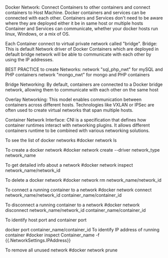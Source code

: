 Docker Network: Connect Containers to other containers and connect containers to Host Machine. Docker containers and services can be connected with each other. Containers and Services don't need to be aware where they are deployed either it be in same host or multiple hosts Container and Services can communicate, whether your docker hosts run linux, Windows, or a mix of OS.

Each Container connect to virtual private network called "bridge". Bridge: This is default Network driver of Docker Containers which are deployed in default bridge network will be able to communicate with each other by using the IP addresses.

BEST PRACTICE to create Networks: network "sql_php_nwt" for mySQL and PHP containers network "mongo_nwt" for mongo and PHP containers

Bridge Networking: By default, containers are connected to a Docker bridge network, allowing them to communicate with each other on the same host

Overlay Networking: This model enables communication between containers across different hosts. Technologies like VXLAN or IPSec are often used to create virtual networks that span multiple hosts.

Container Network Interface: CNI is a specification that defines how container runtimes interact with networking plugins. It allows different containers runtime to be combined with various networking solutions.

To see the list of docker networks #docker network ls

To create a docker network #docker network create --driver network_type network_name

To get detailed info about a network #docker network inspect network_name/network_id

To delete a docker network #docker network rm network_name/network_id

To connect a running container to a network #docker network connect network_name/network_id container_name/container_id

To disconnect a running container to a network #docker network disconnect network_name/network_id container_name/container_id

To identify host port and container port

docker port container_name/container_id
To identify IP address of running container #docker inspect Container_name -f {{.NetworkSettings.IPAddress}}

To remove all unused network #docker network prune
